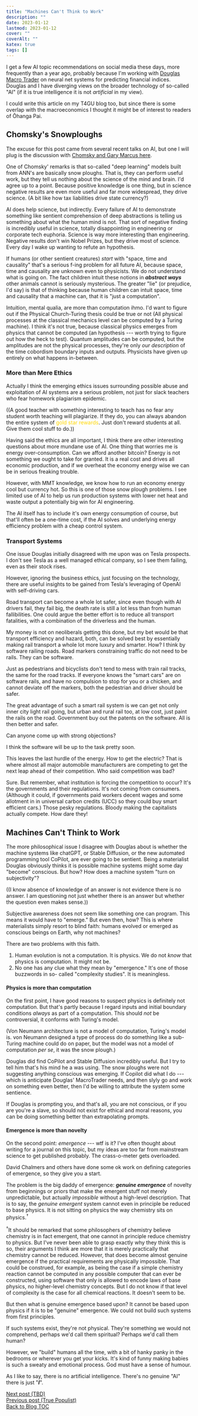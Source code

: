 ```yaml
---
title: "Machines Can't Think to Work"
description: ""
date: 2023-01-12
lastmod: 2023-01-12
cover: ""
coverAlt: ""
katex: true
tags: []
---
```


I get a few AI topic recommendations on social media these days, more frequently 
than a year ago, probably because I'm working with 
[Douglas Macro Trader](https://www.patreon.com/mmtmacrotrader) 
on neural net systems for 
predicting financial indices. Douglas and I have diverging views on the broader technology 
of so-called "AI" (if it is true intelligence it is not *artificial* in my view).

I could write this article on my T4GU blog too, but since there is some overlap with the 
macroeconomics I thought it might be of interest to readers of Ōhanga Pai.

## Chomsky's Snowploughs

The excuse for this post came from several recent talks on AI, but one I will plug is the 
discussion with 
[Chomsky and Gary Marcus here](https://www.youtube.com/watch?v=PBdZi_JtV4c).

One of Chomsky' remarks is that so-called "deep learning" models built from ANN's are 
basically snow ploughs. That is, they can perform useful work, but they tell us nothing 
about the science of the mind and brain.
I'd agree up to a point. Because positive knowledge is one thing, but in science negative 
results are even more useful and far more widespread, they drive science. (A bit like how 
tax liabilities drive state currency?)

AI does help science, but indirectly. Every failure of AI to demonstrate something 
like sentient comprehension of deep abstractions is telling us something about what 
the human mind is not. That sort of negative finding is incredibly useful in science, 
totally disappointing in engineering or corporate tech euphoria. Science is way more 
interesting than engineering. Negative results don't win Nobel Prizes, but they drive 
most of science. Every day I wake up wanting to refute an hypothesis.

If humans (or other sentient creatures) *start* with "space, time and causality" 
that's a serious f-ing problem for all future AI, because space, time and causality 
are unknown even to physicists. We do not understand what is going on. The fact 
children intuit these notions in **_abstract ways_** other animals cannot is seriously 
mysterious.  The greater "lie" (or prejudice, I'd say) is that of thinking because 
human children can intuit space, time and causality that a machine can, that it is 
"just a computation".

Intuition, mental qualia, are more than computation ihmo. I'd 
want to figure out if the Physical Church-Turing thesis could be true or not (All 
physical processes at the classical mechanics level can be computed by a Turing 
machine).  I think it's not true, because classical physics emerges from physics that 
cannot be computed (an hypothesis --- worth trying to figure out how the heck to test). 
 Quantum amplitudes can be computed, but the amplitudes are not the physical 
processes, they're only *our description* of the time cobordism boundary inputs and 
outputs. Physicists have given up entirely on what happens in-between. 


### More than Mere Ethics

Actually I think the emerging ethics issues surrounding possible abuse and exploitation 
of AI systems are a serious problem, not just for slack teachers who fear homework 
plagiarism epidemic. 

((A good teacher with something interesting to teach has no fear any student worth 
teaching will plagiarize. If they do, you can always abandon the entire system of 
<span style="color: gold;">gold star rewards</span>. 
Just don't reward students at all. Give them cool stuff 
to do.))

Having said the ethics are all important, I think there are other interesting 
questions about more mundane use of AI.  One thing that worries me is energy 
over-consumption. Can we afford another bitcoin? Energy is not something we ought to 
take for granted. It is a real cost and drives all economic production, and if we 
overheat the economy energy wise we can be in serious freaking trouble.

However, with MMT knowledge, we know how to run an economy energy cool but currency hot.
So this is one of those snow plough problems. I see limited use of AI to help us run 
production systems with lower net heat and waste output a potentially big win for AI 
engineering.

The AI itself has to include it's own energy consumption of course, but that'll often 
be a one-time cost, if the AI solves and underlying energy efficiency problem with a 
cheap control system.

### Transport Systems

One issue Douglas initially disagreed with me upon was on Tesla prospects. I don't 
see Tesla as a well managed ethical company, so I see them failing, even as their 
stock rises.

However, ignoring the business ethics, just focusing on the technology, there are 
useful insights to be gained from Tesla's leveraging of OpenAI with self-driving cars.

Road transport can become a whole lot safer, since even though with AI drivers fail, they 
fail big, the death rate is still a lot less than from human fallibilities.
One could argue the better effort is to reduce all transport fatalities, with a 
combination of the driverless and the human.

My money is not on neoliberals getting this done, but my bet would be that transport 
efficiency and hazard, both, can be solved best by essentially making rail transport 
a whole lot more luxury and smarter. How? I think by software railing roads.
Road markers constraining traffic do not need to be rails. They can be software.

Just as pedestrians and bicyclists don't tend to mess with train rail tracks, the same 
for the road tracks. If everyone knows the "smart cars" are on software rails, and have 
no compulsion to stop for you or a chicken, and cannot deviate off the markers, 
both the pedestrian and driver should be safer. 

The great advantage of such a smart rail system is we can get not only inner city 
light rail going, but urban and rural rail too, at low cost, just paint the rails on 
the road. Government buy out the patents on the software. All is then better and safer.

Can anyone come up with strong objections?

I think the software will be up to the task pretty soon.


This leaves the last hurdle of the energy. How to get the electric? That is where 
almost all major automobile manufacturers are competing to get the next leap ahead of 
their competition. Who said competition was bad?

Sure. But remember, what institution is forcing the competition to occur? 
It's the governments and their regulations. 
It's not coming from consumers. (Although it could, if governments paid workers decent 
wages and some allotment in in universal carbon credits (UCC) so they could buy smart 
efficient cars.) Those pesky regulations. Bloody making the capitalists actually compete. 
How dare they!


## Machines Can't Think to Work

The more philosophical issue I disagree with Douglas about is whether the machine 
systems like chatGPT, or Stable Diffusion, or the new automated programming tool 
CoPilot, are ever going to be sentient. Being a materialist Douglas obviously thinks 
it is possible machine systems might some day "become" conscious. But how? How does a 
machine system "turn on subjectivity"?

((I know absence of knowledge of an answer is not evidence there is no answer. 
I am questioning not just whether there is an answer but whether the question even 
makes sense.))

Subjective awareness does not seem like something one can program. This means it 
would have to "emerge." But even then, how? This is where materialists simply resort 
to blind faith: humans evolved or emerged as conscious beings on Earth, why not 
machines?

There are two problems with this faith.

1. Human evolution is not a computation. It is physics. We do not *know* that physics is 
computation. It might not be. 
2. No one has any clue what they mean by "emergence." It's one of those buzzwords in so-
called "complexity studies". It is meaningless.

#### Physics is more than computation

On the first point, I have good reasons to suspect physics is definitely not 
computation. But that's partly because I regard inputs and initial boundary 
conditions *always* as part of a computation. This should *not* be controversial, 
it conforms with Turing's model.

(Von Neumann architecture is not a model of computation, Turing's model is. von 
Neumann designed a type of process do do something like a sub-Turing machine could 
do on paper, but the model was not a model of computation *per se*, it was the 
snow plough.)

Douglas did find CoPilot and Stable Diffusion incredibly useful. But I try to tell 
him that's his mind he a was using. The snow ploughs were not suggesting anything 
conscious was emerging. If Copilot did what I do --- which is anticipate Douglas' 
MacroTrader needs, and then slyly go and work on something even better, then I'd be 
willing to attribute the system some sentience.

If Douglas is prompting you, and that's all, you are not conscious, or if you are 
you're a slave, so should not exist for ethical and moral reasons, you can be doing 
something better than extrapolating prompts.

#### Emergence is more than novelty

On the second point: *emergence* --- wtf is it? I've often thought about writing for 
a journal on this topic, but my ideas are too far from mainstream science to get 
published probably. The crass-o-meter gets overloaded.

David Chalmers and others have done some ok work on defining categories of emergence, so 
they give you a start.

The problem is the big daddy of emergence: **_genuine emergence_** of novelty from 
beginnings or priors that make the emergent stuff not merely unpredictable, but 
actually *impossible* without a high-level description. 
That is to say, the *genuine emergent* system cannot even in principle be reduced to 
base physics. It is not sitting on physics the way chemistry sits on physics.${}^\dagger$

${}^\dagger$It should be remarked that some philosophers of chemistry believe 
chemistry is in fact emergent, that one cannot in principle reduce chemistry to physics. 
But I've never been able to grasp exactly why they think this is so, their arguments I 
think are more that it is merely practically that chemistry cannot be reduced.
However, that does become almost genuine emergence if the practical requirements are 
physically impossible. That could be construed, for example, as being the case if a 
simple chemistry reaction cannot be computed in any possible computer that can ever 
be constructed, using software that only is allowed to encode laws of base physics, no 
higher-level chemistry concepts. But I do not know if that level of complexity is the 
case for all chemical reactions. It doesn't seem to be.

But then what is genuine emergence based upon?
It cannot be based upon physics if it is to be "genuine" emergence. 
We could not build such systems from first principles.

If such systems exist, they're not physical. They're something we would not comprehend, 
perhaps we'd call them spiritual?  Perhaps we'd call them human?

However, we "build" humans all the time, with a bit of hanky panky in the bedrooms 
or wherever you get your kicks. It's kind of funny making babies is such a sweaty and 
emotional process. God must have a sense of humour.

As I like to say, there is no artificial intelligence. There's no genuine "AI" there 
is just "**$I$**".


[Next post (TBD)](./)  
[Previous post (True Populist)](../16_true_populism)   
[Back to Blog TOC](../)

